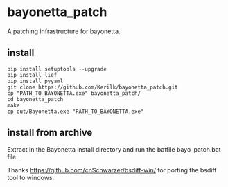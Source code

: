 # bayonetta_patch
A patching infrastructure for bayonetta.

## install

```sudo apt install gcc-multilib bsdiff python-pip
pip install setuptools --upgrade
pip install lief
pip install pyyaml
git clone https://github.com/Kerilk/bayonetta_patch.git
cp "PATH_TO_BAYONETTA.exe" bayonetta_patch/
cd bayonetta_patch
make
cp out/Bayonetta.exe "PATH_TO_BAYONETTA.exe"
```

## install from archive
Extract in the Bayonetta install directory and run the batfile bayo\_patch.bat file.

Thanks https://github.com/cnSchwarzer/bsdiff-win/ for porting the bsdiff tool to windows.
